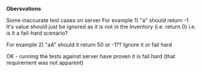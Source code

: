 **Obersvations**

Some inaccurate test cases on server
For example 1) "a" should return -1
It's value should just be ignored as it is not in the Inventory (i.e. return 0)
i.e. is it a fail-hard scenario?

For example 2) "aA" should it return 50 or -1?? Ignore it or fail hard

OK - running the tests against server have proven it is fail hard (that requirement was not apparent)